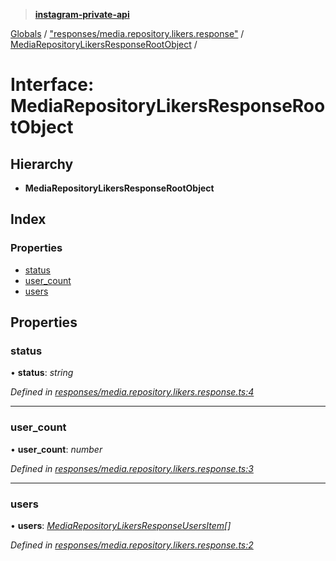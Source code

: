 > **[instagram-private-api](../README.md)**

[Globals](../README.md) / ["responses/media.repository.likers.response"](../modules/_responses_media_repository_likers_response_.md) / [MediaRepositoryLikersResponseRootObject](_responses_media_repository_likers_response_.mediarepositorylikersresponserootobject.md) /

# Interface: MediaRepositoryLikersResponseRootObject

## Hierarchy

* **MediaRepositoryLikersResponseRootObject**

## Index

### Properties

* [status](_responses_media_repository_likers_response_.mediarepositorylikersresponserootobject.md#status)
* [user_count](_responses_media_repository_likers_response_.mediarepositorylikersresponserootobject.md#user_count)
* [users](_responses_media_repository_likers_response_.mediarepositorylikersresponserootobject.md#users)

## Properties

###  status

• **status**: *string*

*Defined in [responses/media.repository.likers.response.ts:4](https://github.com/dilame/instagram-private-api/blob/3e16058/src/responses/media.repository.likers.response.ts#L4)*

___

###  user_count

• **user_count**: *number*

*Defined in [responses/media.repository.likers.response.ts:3](https://github.com/dilame/instagram-private-api/blob/3e16058/src/responses/media.repository.likers.response.ts#L3)*

___

###  users

• **users**: *[MediaRepositoryLikersResponseUsersItem](_responses_media_repository_likers_response_.mediarepositorylikersresponseusersitem.md)[]*

*Defined in [responses/media.repository.likers.response.ts:2](https://github.com/dilame/instagram-private-api/blob/3e16058/src/responses/media.repository.likers.response.ts#L2)*
